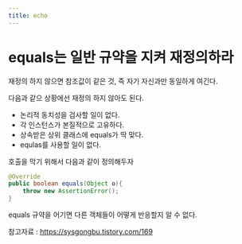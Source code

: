 ```yaml
---
title: echo
---
```


# equals는 일반 규약을 지켜 재정의하라 
재정의 하지 않으면 참조값이 같은 것, 즉 자기 자신과만 동일하게 여긴다.

다음과 같으 상황에선 재정의 하지 않아도 된다.
- 논리적 동치성을 검사할 일이 없다.
- 각 인스턴스가 본질적으로 고유하다.
- 상속받은 상위 클래스에 equals가 딱 맞다.
- equlas를 사용할 일이 없다. 

호출을 막기 위해서 다음과 같이 정의해두자
```java
@Override
public boolean equals(Object o){
    throw new AssertionError();
}
```
equals 규약을 어기면 다른 객체들이 어떻게 반응할지 알 수 없다.

참고자료 : https://sysgongbu.tistory.com/169